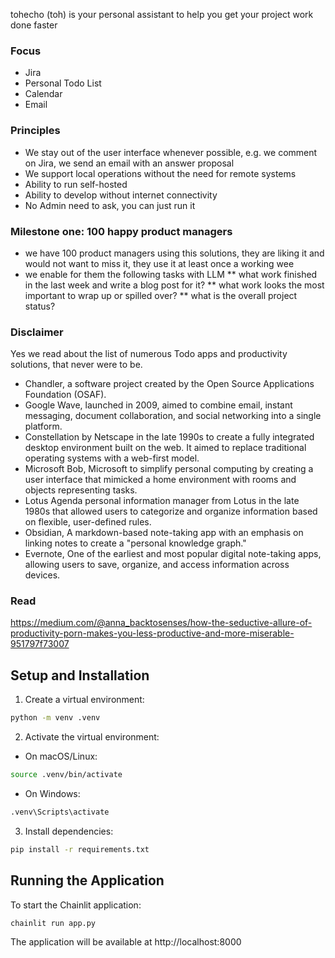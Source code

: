 tohecho (toh) is your personal assistant to help you get your project work done faster

### Focus
* Jira
* Personal Todo List
* Calendar
* Email

### Principles
* We stay out of the user interface whenever possible, e.g. we comment on Jira, we send an email with an answer proposal
* We support local operations without the need for remote systems
* Ability to run self-hosted
* Ability to develop without internet connectivity
* No Admin need to ask, you can just run it


### Milestone one: 100 happy product managers
* we have 100 product managers using this solutions, they are liking it and would not want to miss it, they use it at least once a working wee
* we enable for them the following tasks with LLM
** what work finished in the last week and write a blog post for it?
** what work looks the most important to wrap up or spilled over?
** what is the overall project status?

### Disclaimer
Yes we read about the list of numerous Todo apps and productivity solutions, that never were to be.

* Chandler, a software project created by the Open Source Applications Foundation (OSAF).
* Google Wave, launched in 2009, aimed to combine email, instant messaging, document collaboration, and social networking into a single platform.
* Constellation by Netscape in the late 1990s to create a fully integrated desktop environment built on the web. It aimed to replace traditional operating systems with a web-first model.
* Microsoft Bob, Microsoft to simplify personal computing by creating a user interface that mimicked a home environment with rooms and objects representing tasks.
* Lotus Agenda personal information manager from Lotus in the late 1980s that allowed users to categorize and organize information based on flexible, user-defined rules.
* Obsidian, A markdown-based note-taking app with an emphasis on linking notes to create a "personal knowledge graph."
* Evernote, One of the earliest and most popular digital note-taking apps, allowing users to save, organize, and access information across devices.

### Read
https://medium.com/@anna_backtosenses/how-the-seductive-allure-of-productivity-porn-makes-you-less-productive-and-more-miserable-951797f73007

## Setup and Installation

1. Create a virtual environment:
```bash
python -m venv .venv
```

2. Activate the virtual environment:
- On macOS/Linux:
```bash
source .venv/bin/activate
```
- On Windows:
```bash
.venv\Scripts\activate
```

3. Install dependencies:
```bash
pip install -r requirements.txt
```

## Running the Application

To start the Chainlit application:

```bash
chainlit run app.py
```

The application will be available at http://localhost:8000
